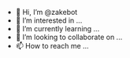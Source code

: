 - 👋 Hi, I’m @zakebot
- 👀 I’m interested in ...
- 🌱 I’m currently learning ...
- 💞️ I’m looking to collaborate on ...
- 📫 How to reach me ...

<!---
zakebot/zakebot is a ✨ special ✨ repository because its `README.md` (this file) appears on your GitHub profile.
You can click the Preview link to take a l8ook at your changes.
--->
